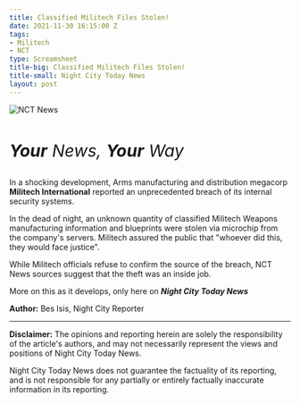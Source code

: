 ```yaml
---
title: Classified Militech Files Stolen!
date: 2021-11-30 16:15:00 Z
tags:
- Militech
- NCT
type: Screamsheet
title-big: Classified Militech Files Stolen!
title-small: Night City Today News
layout: post
---
```


<html>
<img src="https://img.siteleaf.com/Byts5-ATa4J2xVoNrtoxSs7Ovkg=/fit-in/297x297/filters:dpr(2):quality(60):frames(0)/https://siteleaf-cdn.s3.amazonaws.com/61a65e915e41340fc945a1ac/assets/61a667705e41347fc8cd572f.png" alt="NCT News"><br>
<br>
<p style="font-size:30px"><i><b>Your</b> News, <b>Your</b> Way</i></p>
</html>

In a shocking development, Arms manufacturing and distribution megacorp **Militech International** reported an unprecedented breach of its internal security systems.

In the dead of night, an unknown quantity of classified Militech Weapons manufacturing information and blueprints were stolen via microchip from the company's servers. Militech assured the public that "whoever did this, they would face justice".

While Militech officials refuse to confirm the source of the breach, NCT News sources suggest that the theft was an inside job.

More on this as it develops, only here on ***Night City Today News***

<b>Author:</b> Bes Isis, Night City Reporter

---

**Disclaimer:**
The opinions and reporting herein are solely the responsibility of the article's authors, and may not necessarily represent the views and positions of Night City Today News.

Night City Today News does not guarantee the factuality of its reporting, and is not responsible for any partially or entirely factually inaccurate information in its reporting.